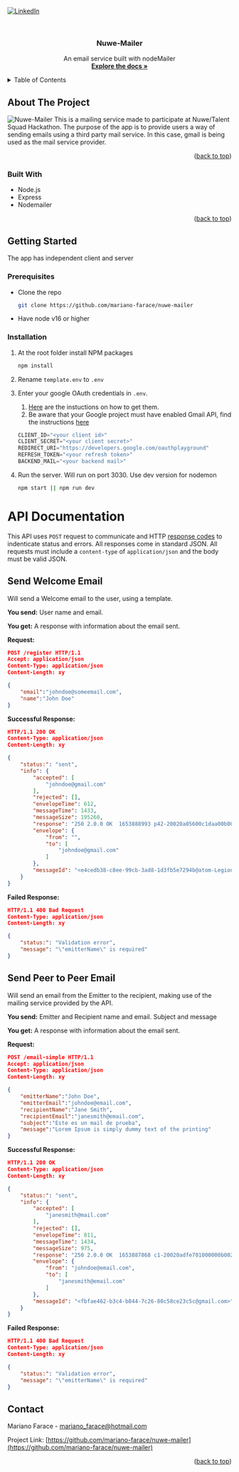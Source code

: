 <div id="top"></div>


<!-- PROJECT SHIELDS -->
<!--
*** I'm using markdown "reference style" links for readability.
*** Reference links are enclosed in brackets [ ] instead of parentheses ( ).
*** See the bottom of this document for the declaration of the reference variables
*** for contributors-url, forks-url, etc. This is an optional, concise syntax you may use.
*** https://www.markdownguide.org/basic-syntax/#reference-style-links
-->

[![LinkedIn][linkedin-shield]](https://www.linkedin.com/in/mariano-farace/)


<!-- PROJECT LOGO -->
<br />
<div align="center">


<h3 align="center">Nuwe-Mailer</h3>

  <p align="center">
    An email service built with nodeMailer
    <br />
    <a href="https://github.com/mariano-farace/SPRINT5-ITAcademey-Chat-App"><strong>Explore the docs »</strong></a>
  </p>
</div>



<!-- TABLE OF CONTENTS -->
<details>
  <summary>Table of Contents</summary>
  <ol>
    <li>
      <a href="#about-the-project">About The Project</a>
      <ul>
        <li><a href="#built-with">Built With</a></li>
      </ul>
    </li>
    <li>
      <a href="#getting-started">Getting Started</a>
      <ul>
        <li><a href="#prerequisites">Prerequisites</a></li>
        <li><a href="#installation">Installation</a></li>
      </ul>
    </li>
    <li><a href="#usage">Usage</a></li>
    <li><a href="#roadmap">Roadmap</a></li>
    <li><a href="#contributing">Contributing</a></li>
    <li><a href="#license">License</a></li>
    <li><a href="#contact">Contact</a></li>
    <li><a href="#acknowledgments">Acknowledgments</a></li>
  </ol>
</details>



<!-- ABOUT THE PROJECT -->
## About The Project


![Nuwe-Mailer](client/public/Screenshot.png)
This is a mailing service made to participate at Nuwe/Talent Squad Hackathon. The purpose of the app is to provide users a way of sending emails using a third party mail service. In this case, gmail is being used as the mail service provider.

<p align="right">(<a href="#top">back to top</a>)</p>



### Built With

* Node.js
* Express
* Nodemailer

<p align="right">(<a href="#top">back to top</a>)</p>



<!-- GETTING STARTED -->
## Getting Started

The app has independent client and server 

### Prerequisites

* Clone the repo
   ```sh
   git clone https://github.com/mariano-farace/nuwe-mailer
   ```
* Have node v16 or higher
### Installation

1. At the root folder install NPM packages
   ```sh
   npm install
   ```
2. Rename  `template.env` to `.env`
   
3. Enter your google OAuth credentials in `.env`. 
   1. [Here](https://www.ibm.com/docs/en/app-connect/containers_eus?topic=gmail-connecting-google-application-by-providing-credentials-app-connect-use-basic-oauth) are the instuctions on how to get them. 
   2. Be aware that your Google project must have enabled Gmail API, find the instructions [here](https://support.google.com/googleapi/answer/6158841?hl=en) 
   ```js
   CLIENT_ID="<your client id>"
   CLIENT_SECRET="<your client secret>"
   REDIRECT_URI="https://developers.google.com/oauthplayground"
   REFRESH_TOKEN="<your refresh token>"
   BACKEND_MAIL="<your backend mail>"
   ```
4. Run the server. Will run on port 3030. Use dev version for nodemon
   ```sh
   npm start || npm run dev
   ```



# API Documentation
This API uses `POST` request to communicate and HTTP [response codes](https://en.wikipedia.org/wiki/List_of_HTTP_status_codes) to indenticate status and errors. All responses come in standard JSON. All requests must include a `content-type` of `application/json` and the body must be valid JSON.

## Send Welcome Email
Will send a Welcome email to the user, using a template.

**You send:**  User name and email.

**You get:** A response with information about the email sent.

**Request:**
```json
POST /register HTTP/1.1
Accept: application/json
Content-Type: application/json
Content-Length: xy

{
    "email":"johndoe@someemail.com",
    "name":"John Doe"
}
```
**Successful Response:**
```json
HTTP/1.1 200 OK
Content-Type: application/json
Content-Length: xy

{
    "status:": "sent",
    "info": {
        "accepted": [
            "johndoe@gmail.com"
        ],
        "rejected": [],
        "envelopeTime": 612,
        "messageTime": 1433,
        "messageSize": 195260,
        "response": "250 2.0.0 OK  1653888993 p42-20020a05600c1daa00b0039aef592ca0sm4443630wms.35 - gsmtp",
        "envelope": {
            "from": "",
            "to": [
                "johndoe@gmail.com"
            ]
        },
        "messageId": "<e4cedb38-c8ee-99cb-3ad8-1d3fb5e7294b@atom-Legion-5-15ACH6H>"
    }
}
```
**Failed Response:**
```json
HTTP/1.1 400 Bad Request
Content-Type: application/json
Content-Length: xy

{
    "status:": "Validation error",
    "message": "\"emitterName\" is required"
}
``` 


## Send Peer to Peer Email
Will send an email from the Emitter to the recipient, making use of the mailing service provided by the API.

**You send:**  Emitter and Recipient name and email. Subject and message

**You get:** A response with information about the email sent.

**Request:**
```json
POST /email-simple HTTP/1.1
Accept: application/json
Content-Type: application/json
Content-Length: xy

{
    "emitterName":"John Doe",
    "emitterEmail":"johndoe@email.com",
    "recipientName":"Jane Smith",
    "recipientEmail":"janesmith@email.com",
    "subject":"Este es un mail de prueba",
    "message":"Lorem Ipsum is simply dummy text of the printing"
}
```
**Successful Response:**
```json
HTTP/1.1 200 OK
Content-Type: application/json
Content-Length: xy

{
    "status:": "sent",
    "info": {
        "accepted": [
            "janesmith@mail.com"
        ],
        "rejected": [],
        "envelopeTime": 811,
        "messageTime": 1434,
        "messageSize": 975,
        "response": "250 2.0.0 OK  1653887868 c1-20020adfe701000000b00210288c55d0sm5052347wrm.52 - gsmtp",
        "envelope": {
            "from": "johndoe@email.com",
            "to": [
                "janesmith@email.com"
            ]
        },
        "messageId": "<fbfae462-b3c4-b844-7c26-80c58ce23c5c@gmail.com>"
    }
}
```
**Failed Response:**
```json
HTTP/1.1 400 Bad Request
Content-Type: application/json
Content-Length: xy

{
    "status:": "Validation error",
    "message": "\"emitterName\" is required"
}
``` 


<!-- CONTACT -->
## Contact

Mariano Farace - mariano_farace@hotmail.com

Project Link: [https://github.com/mariano-farace/nuwe-mailer](https://github.com/mariano-farace/nuwe-mailer)

<p align="right">(<a href="#top">back to top</a>)</p>



<!-- MARKDOWN LINKS & IMAGES -->
<!-- https://www.markdownguide.org/basic-syntax/#reference-style-links -->
[linkedin-shield]: https://img.shields.io/badge/-LinkedIn-black.svg?style=for-the-badge&logo=linkedin&colorB=555
[linkedin-url]: https://linkedin.com/in/linkedin_username
[product-screenshot]: images/screenshot.png
